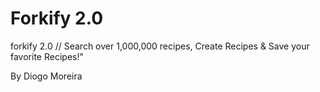 # Forkify 2.0

forkify 2.0 // Search over 1,000,000 recipes, Create Recipes & Save your favorite Recipes!"

By Diogo Moreira
